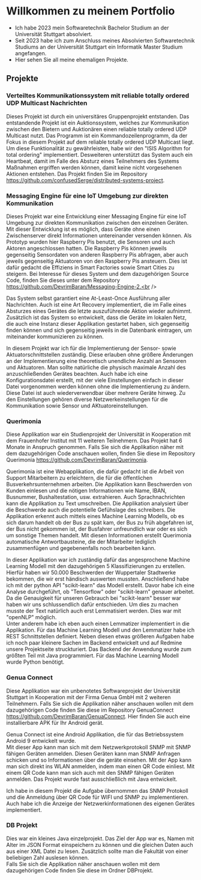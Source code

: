 # Willkommen zu meinem Portfolio
- Ich habe 2023 mein Softwaretechnik Bachelor Studium an der Universität Stuttgart absolviert. <br />
- Seit 2023 habe ich zum Anschluss meines Absolvierten Softwaretechnik Studiums an der Universität Stuttgart ein Informatik Master Studium angefangen.
- Hier sehen Sie all meine ehemaligen Projekte. <br />

## Projekte
### Verteiltes Kommunikationssystem mit reliable totally ordered UDP Multicast Nachrichten
Dieses Projekt ist durch ein universitäres Gruppenprojekt entstanden. Das entstandende Projekt ist ein Auktionssystem, welches zur Kommunikation zwischen den Bietern und Auktionären einen reliable totally ordered UDP Multicast nutzt. Das Programm ist ein Kommandozeilenprogramm, da der Fokus in diesem Projekt auf dem reliable totally ordered UDP Multicast liegt. Um diese Funktionalität zu gewährleisten, habe wir den "ISIS Algorithm for total ordering" implementiert. Desweiteren unterstützt das System auch ein Heartbeat, damit im Falle des Absturz eines Teilnehmers des Systems Maßnahmen ergriffen werden können, damit keine nicht vorgesehenen Aktionen entstehen. Das Projekt finden Sie im Repository https://github.com/confusedSerge/distributed-systems-project. <br /> 

### Messaging Engine für eine IoT Umgebung zur direkten Kommunikation
Dieses Projekt war eine Entwicklung einer Messaging Engine für eine IoT Umgebung zur direkten Kommunikation zwischen den einzelnen Geräten. Mit dieser Entwicklung ist es möglich, dass Geräte ohne einen Zwischenserver direkt Informationen untereinander versenden können. Als Prototyp wurden hier Raspberry Pis benutzt, die Sensoren und auch Aktoren angeschlossen hatten. Die Raspberry Pis können jeweils gegenseitig Sensordaten von anderen Raspberry Pis abfragen, aber auch jeweils gegenseitig Aktuatoren von den Raspberry Pis ansteuern. Dies ist dafür gedacht die Effiziens in Smart Factories sowie Smart Cities zu steigern. Bei Interesse für dieses System und dem dazugehörigen Source Code, finden Sie dieses unter dem Repository https://github.com/DevrimBaran/Messaging-Engine-2.<br />

Das System selbst garantiert eine At-Least-Once Ausführung aller Nachrichten. Auch ist eine Art Recovery implementiert, die im Falle eines Absturzes eines Gerätes die letzte auszuführende Aktion wieder aufnimmt. Zusätzlich ist das System so entwickelt, dass die Geräte im lokalen Netz, die auch eine Instanz dieser Applikation gestartet haben, sich gegenseitig finden können und sich gegenseitig jeweils in die Datenbank eintragen, um miteinander kommunizieren zu können.<br />

In diesem Projekt war ich für die Implementierung der Sensor- sowie Aktuatorschnittstellen zuständig. Diese erlauben ohne größere Änderungen an der Implementierung eine theoretisch unendliche Anzahl an Sensoren und Aktuatoren. Man sollte natürliche die physisch maximale Anzahl des anzuschließenden Gerätes beachten. Auch habe ich eine Konfigurationsdatei erstellt, mit der viele Einstellungen einfach in dieser Datei vorgenommen werden können ohne die Implementierung zu ändern. Diese Datei ist auch wiederverwendbar über mehrere Geräte hinweg. Zu den Einstellungen gehören diverse Netzwerkeinstellungen für die Kommunikation sowie Sensor und AKtuatoreinstellungen.

### Querimonia
Diese Applikation war ein Studienprojekt der Universität in Kooperation mit dem Frauenhofer Institut mit 11 weiteren Teilnehmern. Das Projekt hat 6 Monate in Anspruch genommen. Falls Sie sich die Applikation näher mit dem dazugehörigen Code anschauen wollen, finden Sie diese im Repository Querimonia https://github.com/DevrimBaran/Querimonia. <br />

Querimonia ist eine Webapplikation, die dafür gedacht ist die Arbeit von Support Mitarbeitern zu erleichtern, die für die öffentlichen Busverkehrsunternehmen arbeiten. Die Applikation kann Beschwerden von Kunden einlesen und die nötigen Informationen wie Name, IBAN, Busnummer, Bushaltestation, usw. extrahieren. Auch Sprachnachrichten kann die Applikation zu Text umschreiben. Die Applikation analysiert über die Beschwerde auch die potentielle Gefühslage des schreibers. Die Applikation erkennt auch mittels eines Machine Learning Modells, ob es sich darum handelt ob der Bus zu spät kam, der Bus zu früh abgefahren ist, der Bus nicht gekommen ist, der Busfahrer unfreundlich war oder es sich um sonstige Themen handelt. Mit diesen Informationen erstellt Querimonia automatische Antwortbausteine, die der Mitarbeiter lediglich zusammenfügen und gegebenenfalls noch bearbeiten kann. <br />

In dieser Applikation war ich zuständig dafür das angesprochene Machine Learning Modell mit den dazugehörigen 5 Klassifizierungen zu erstellen. Hierfür haben wir 50.000 Beschwerden der Wuppertaler Stadtwerke bekommen, die wir erst händisch auswerten mussten. Anschließend habe ich mit der python API "scikit-learn" das Modell erstellt. Davor habe ich eine Analyse durchgeführt, ob "Tensorflow" oder "scikit-learn" genauer arbeitet. Da die Genauigkeit für unseren Gebrauch bei "scikit-learn" besser war haben wir uns schlussendlich dafür entschieden. Um dies zu machen musste der Text natürlich auch erst Lemmatisiert werden. Dies war mit "openNLP" möglich. <br />
Unter anderem habe ich eben auch einen Lemmatizer implementiert in die Applikation. Für das Machine Learning Modell und den Lemmatizer habe ich REST Schnittstellen definiert. Neben diesen etwas größeren Aufgaben habe ich noch paar kleinere Sachen im Backend entwickelt und auf Redmine unsere Projektseite struckturiert. Das Backend der Anwendung wurde zum größten Teil mit Java programmiert. Für das Machine Learning Modell wurde Python benötigt.

### Genua Connect
Diese Applikation war ein unbenotetes Softwareprojekt der Universität Stuttgart in Kooperation mit der Firma Genua GmbH mit 2 weiteren Teilnehmern. Falls Sie sich die Applikation näher anschauen wollen mit dem dazugehörigen Code finden Sie diese im Repository GenuaConnect https://github.com/DevrimBaran/GenuaConnect. Hier finden Sie auch eine installierbare APK für Ihr Android gerät. <br />

Genua Connect ist eine Android Applikation, die für das Betriebssystem Android 9 entwickelt wurde. <br />
Mit dieser App kann man sich mit dem Netzwerkprotokoll SNMP mit SNMP fähigen Geräten anmelden. Diesen Geräten kann man SNMP Anfragen schicken und so Informationen über die geräte einsehen. Mit der App kann man sich direkt ins WLAN anmelden, indem man einen QR Code einliest. Mit einem QR Code kann man sich auch mit den SNMP fähigen Geräten anmelden. Das Projekt wurde fast ausschließlich mit Java entwickelt. <br />

Ich habe in diesem Projekt die Aufgabe übernommen das SNMP Protokoll und die Anmeldung über QR Code für WIFI und SNMP zu implementieren. Auch habe ich die Anzeige der Netzwerkinformationen des eigenen Gerätes implementiert.

### DB Projekt
Dies war ein kleines Java einzelprojekt. Das Ziel der App war es, Namen mit Alter im JSON Format einspeichern zu können und die gleichen Daten auch aus einer XML Datei zu lesen. Zusätzlich sollte man die Fakultät von einer beliebigen Zahl auslesen können. <br />
Falls Sie sich die Applikation näher anschauen wollen mit dem dazugehörigen Code finden Sie diese im Ordner DBProjekt.
